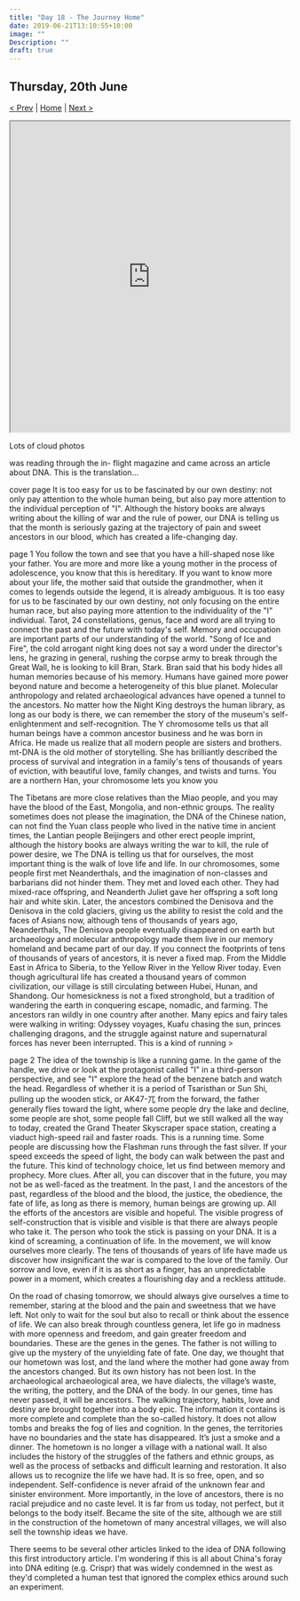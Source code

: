 ```yaml
---
title: "Day 18 - The Journey Home"
date: 2019-06-21T13:10:55+10:00
image: ""
Description: ""
draft: true
---
```


Thursday, 20th June
---
[< Prev](../day17) | [Home](..) | [Next >](../retrospective)

<iframe src="https://www.google.com/maps/d/u/0/embed?mid=1Yc4A-KMY_92EcZCb5uttrDf85sUOVuPr" width="100%" height="560"></iframe>

Lots of cloud photos


was reading through the in- flight magazine and came across an article about DNA. This is the translation...

cover page
It is too easy for us to be fascinated by our own destiny: not only pay attention to the whole human being, but also pay more attention to the individual perception of "I".  Although the history books are always writing about the killing of war and the rule of power, our DNA is telling us that the month is seriously gazing at the trajectory of pain and sweet ancestors in our blood, which has created a life-changing day.

page 1
You follow the town and see that you have a hill-shaped nose like your father. You are more and more like a young mother in the process of adolescence, you know that this is hereditary.  If you want to know more about your life, the mother said that outside the grandmother, when it comes to legends outside the legend, it is already ambiguous.  It is too easy for us to be fascinated by our own destiny, not only focusing on the entire human race, but also paying more attention to the individuality of the "I" individual.  Tarot, 24 constellations, genus, face and word are all trying to connect the past and the future with today's self. Memory and occupation are important parts of our understanding of the world.  "Song of Ice and Fire", the cold arrogant night king does not say a word under the director's lens, he grazing in general, rushing the corpse army to break through the Great Wall, he is looking to kill Bran, Stark.  Bran said that his body hides all human memories because of his memory.  Humans have gained more power beyond nature and become a heterogeneity of this blue planet.  Molecular anthropology and related archaeological advances have opened a tunnel to the ancestors.  No matter how the Night King destroys the human library, as long as our body is there, we can remember the story of the museum's self-enlightenment and self-recognition.  The Y chromosome tells us that all human beings have a common ancestor business and he was born in Africa.  He made us realize that all modern people are sisters and brothers.  mt-DNA is the old mother of storytelling. She has brilliantly described the process of survival and integration in a family's tens of thousands of years of eviction, with beautiful love, family changes, and twists and turns.  You are a northern Han, your chromosome lets you know you

The Tibetans are more close relatives than the Miao people, and you may have the blood of the East, Mongolia, and non-ethnic groups.  The reality sometimes does not please the imagination, the DNA of the Chinese nation, can not find the Yuan class people who lived in the native time in ancient times, the Lantian people Beijingers and other erect people imprint, although the history books are always writing the war to kill, the rule of power desire, we  The DNA is telling us that for ourselves, the most important thing is the walk of love life and life. In our chromosomes, some people first met Neanderthals, and the imagination of non-classes and barbarians did not hinder them.  They met and loved each other. They had mixed-race offspring, and Neanderth Juliet gave her offspring a soft long hair and white skin.  Later, the ancestors combined the Denisova and the Denisova in the cold glaciers, giving us the ability to resist the cold and the faces of Asians now, although tens of thousands of years ago, Neanderthals,  The Denisova people eventually disappeared on earth but archaeology and molecular anthropology made them live in our memory homeland and became part of our day.  If you connect the footprints of tens of thousands of years of ancestors, it is never a fixed map.  From the Middle East in Africa to Siberia, to the Yellow River in the Yellow River today.  Even though agricultural life has created a thousand years of common civilization, our village is still circulating between Hubei, Hunan, and Shandong.  Our homesickness is not a fixed stronghold, but a tradition of wandering the earth in conquering escape, nomadic, and farming.  The ancestors ran wildly in one country after another. Many epics and fairy tales were walking in writing: Odyssey voyages, Kuafu chasing the sun, princes challenging dragons, and the struggle against nature and supernatural forces has never been interrupted.  This is a kind of running >

page 2
The idea of ​​the township is like a running game.  In the game of the handle, we drive or look at the protagonist called "I" in a third-person perspective, and see "I" explore the head of the benzene batch and watch the head.  Regardless of whether it is a period of Tsaristhan or Sun Shi, pulling up the wooden stick, or AK47-兀 from the forward, the father generally flies toward the light, where some people dry the lake and decline, some people are shot, some people fall  Cliff, but we still walked all the way to today, created the Grand Theater Skyscraper space station, creating a viaduct high-speed rail and faster roads.  This is a running time. Some people are discussing how the Flashman runs through the fast silver. If your speed exceeds the speed of light, the body can walk between the past and the future. This kind of technology choice, let us find between memory and prophecy.  More clues.  After all, you can discover that in the future, you may not be as well-faced as the treatment. In the past, I and the ancestors of the past, regardless of the blood and the blood, the justice, the obedience, the fate of life, as long as there is memory, human beings are growing up.  All the efforts of the ancestors are visible and hopeful. The visible progress of self-construction that is visible and visible is that there are always people who take it.  The person who took the stick is passing on your DNA.  It is a kind of screaming, a continuation of life. In the movement, we will know ourselves more clearly.  The tens of thousands of years of life have made us discover how insignificant the war is compared to the love of the family.  Our sorrow and love, even if it is as short as a finger, has an unpredictable power in a moment, which creates a flourishing day and a reckless attitude.

On the road of chasing tomorrow, we should always give ourselves a time to remember, staring at the blood and the pain and sweetness that we have left.  Not only to wait for the soul but also to recall or think about the essence of life. We can also break through countless genera, let life go in madness with more openness and freedom, and gain greater freedom and boundaries. These are the genes in the genes.  The father is not willing to give up the mystery of the unyielding fate of fate.  One day, we thought that our hometown was lost, and the land where the mother had gone away from the ancestors changed.  But its own history has not been lost. In the archaeological archaeological area, we have dialects, the village’s waste, the writing, the pottery, and the DNA of the body. In our genes, time has never passed, it will be ancestors.  The walking trajectory, habits, love and destiny are brought together into a body epic. The information it contains is more complete and complete than the so-called history. It does not allow tombs and breaks the fog of lies and cognition.  In the genes, the territories have no boundaries and the state has disappeared.  It’s just a smoke and a dinner. The hometown is no longer a village with a national wall. It also includes the history of the struggles of the fathers and ethnic groups, as well as the process of setbacks and difficult learning and restoration.  It also allows us to recognize the life we ​​have had.  It is so free, open, and so independent. Self-confidence is never afraid of the unknown fear and sinister environment. More importantly, in the love of ancestors, there is no racial prejudice and no caste level.  It is far from us today, not perfect, but it belongs to the body itself.  Became the site of the site, although we are still in the construction of the hometown of many ancestral villages, we will also sell the township ideas we have.


There seems to be several other articles linked to the idea of DNA following this first introductory article. I'm wondering if this is all about China's foray into DNA editing (e.g.  Crispr) that was widely condemned in the west as they'd completed a human test that ignored the complex ethics around such an experiment. 